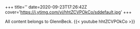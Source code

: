 +++
title=''
date=2020-09-23T17:26:42Z
cover='https://i.ytimg.com/vi/hhtZCVPOkCo/sddefault.jpg'
+++

All content belongs to GlennBeck.
{{< youtube hhtZCVPOkCo >}}
